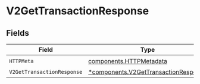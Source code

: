 # V2GetTransactionResponse


## Fields

| Field                                                                                       | Type                                                                                        | Required                                                                                    | Description                                                                                 |
| ------------------------------------------------------------------------------------------- | ------------------------------------------------------------------------------------------- | ------------------------------------------------------------------------------------------- | ------------------------------------------------------------------------------------------- |
| `HTTPMeta`                                                                                  | [components.HTTPMetadata](../../models/components/httpmetadata.md)                          | :heavy_check_mark:                                                                          | N/A                                                                                         |
| `V2GetTransactionResponse`                                                                  | [*components.V2GetTransactionResponse](../../models/components/v2gettransactionresponse.md) | :heavy_minus_sign:                                                                          | OK                                                                                          |